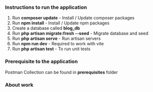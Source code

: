 ### Instructions to run the application

1. Run **composer update** - Install / Update composer packages
2. Run **npm install** - Install / Update npm packages
3. Create a database called **blog_db**
4. Run **php artisan migrate:fresh --seed** - Migrate database and seed
5. Run **php artisan serve** - Run artisan servers
6. Run **npm run dev** - Required to work with vite
7. Run **php artisan test** - To run unit tests

### Prerequisite to the application

Postman Collection can be found in **prerequisites** folder 

### About work
